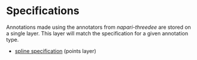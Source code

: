 # Specifications

Annotations made using the annotators from *napari-threedee* are stored 
on a single layer. This layer will match the specification for a given
annotation type.

- [spline specification](./spline_spec.md) (points layer)
